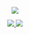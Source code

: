 
<!--
**jeanboydev/jeanboydev** is a ✨ _special_ ✨ repository because its `README.md` (this file) appears on your GitHub profile.

Here are some ideas to get you started:

- 🔭 I’m currently working on ...
- 🌱 I’m currently learning ...
- 👯 I’m looking to collaborate on ...
- 🤔 I’m looking for help with ...
- 💬 Ask me about ...
- 📫 How to reach me: ...
- 😄 Pronouns: ...
- ⚡ Fun fact: ...
-->


<p align="center">
  <a href=" ">
    <img src="https://github-readme-stats.wasabeef.vercel.app/api?username=jeanboydev&show_icons=true&line_height=21&show_icons=true&theme=vue" />
  </a>
</p>

<p align="center">
  <a href="https://github.com/jeanboydev/Android-ReadTheFuckingSourceCode">
    <img src="https://img.shields.io/badge/🔥%20Android-Notes-brightness.svg"
  </a >  
  <a href="https://github.com/jeanboydev">
    <img src="https://komarev.com/ghpvc/?username=jeanboydev&color=brightgreen" />
  </a>  
</p>
